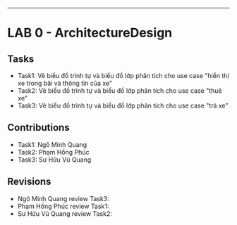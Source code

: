 ---
# LAB 0 - ArchitectureDesign
## Tasks
- Task1: Vẽ biểu đồ trình tự và biểu đồ lớp phân tích cho use case "hiển thị xe trong bãi và thông tin của xe"
- Task2: Vẽ biểu đồ trình tự và biểu đồ lớp phân tích cho use case "thuê xe"
- Task3: Vẽ biểu đồ trình tự và biểu đồ lớp phân tích cho use case "trả xe"

## Contributions
- Task1: Ngô Minh Quang
- Task2: Phạm Hồng Phúc
- Task3: Sư Hữu Vũ Quang

## Revisions
- Ngô Minh Quang review Task3: 
- Phạm Hồng Phúc review Task1:
- Sư Hữu Vũ Quang review Task2: 
